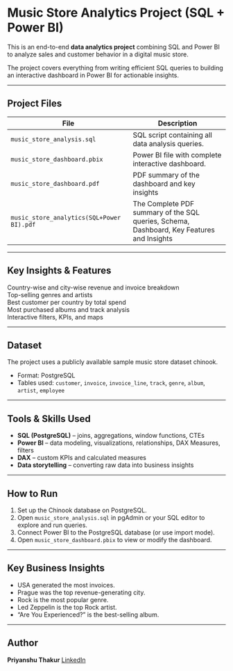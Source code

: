 # Music Store Analytics Project (SQL + Power BI)

This is an end-to-end **data analytics project** combining SQL and Power BI to analyze sales and customer behavior in a digital music store.

The project covers everything from writing efficient SQL queries to building an interactive dashboard in Power BI for actionable insights.

---

## Project Files

| File | Description |
|------|-------------|
| `music_store_analysis.sql` | SQL script containing all data analysis queries. |
| `music_store_dashboard.pbix` | Power BI file with complete interactive dashboard. |
| `music_store_dashboard.pdf` | PDF summary of the dashboard and key insights  |
| `music_store_analytics(SQL+Power BI).pdf` | The Complete PDF summary of the SQL queries, Schema, Dashboard, Key Features and Insights   |
---

## Key Insights & Features

 Country-wise and city-wise revenue and invoice breakdown  
 Top-selling genres and artists  
 Best customer per country by total spend  
 Most purchased albums and track analysis  
 Interactive filters, KPIs, and maps

---

## Dataset

The project uses a publicly available sample music store dataset chinook.

- Format: PostgreSQL
- Tables used: `customer`, `invoice`, `invoice_line`, `track`, `genre`, `album`, `artist`, `employee`

---

## Tools & Skills Used

- **SQL (PostgreSQL)** – joins, aggregations, window functions, CTEs  
- **Power BI** – data modeling, visualizations, relationships, DAX Measures, filters  
- **DAX** – custom KPIs and calculated measures  
- **Data storytelling** – converting raw data into business insights

---

## How to Run

1. Set up the Chinook database on PostgreSQL.
2. Open `music_store_analysis.sql` in pgAdmin or your SQL editor to explore and run queries.
3. Connect Power BI to the PostgreSQL database (or use import mode).
4. Open `music_store_dashboard.pbix` to view or modify the dashboard.

---

## Key Business Insights

- USA generated the most invoices.
- Prague was the top revenue-generating city.
- Rock is the most popular genre.
- Led Zeppelin is the top Rock artist.
- “Are You Experienced?” is the best-selling album.
---

## Author
**Priyanshu Thakur** 
[LinkedIn](https://www.linkedin.com/in/priyanshu-thakur-9a0417249/)

